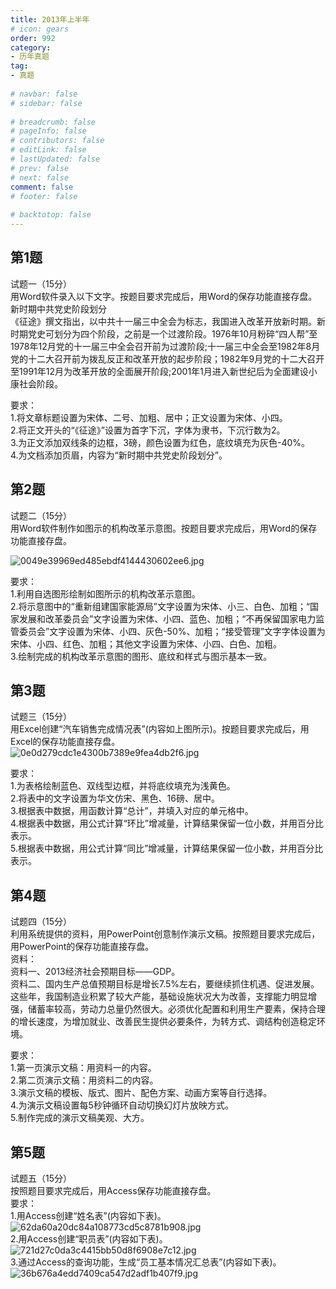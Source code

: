 ```yaml
---  
title: 2013年上半年  
# icon: gears  
order: 992  
category:  
- 历年真题  
tag:  
- 真题  
  
# navbar: false  
# sidebar: false  
  
# breadcrumb: false  
# pageInfo: false  
# contributors: false  
# editLink: false  
# lastUpdated: false  
# prev: false  
# next: false  
comment: false  
# footer: false  
  
# backtotop: false  
---  
```

## 第1题 ##

试题一（15分）  
用Word软件录入以下文字。按题目要求完成后，用Word的保存功能直接存盘。  
新时期中共党史阶段划分  
《征途》撰文指出，以中共十一届三中全会为标志，我国进入改革开放新时期。新时期党史可划分为四个阶段，之前是一个过渡阶段。1976年10月粉碎“四人帮”至1978年12月党的十一届三中全会召开前为过渡阶段;十一届三中全会至1982年8月党的十二大召开前为拨乱反正和改革开放的起步阶段；1982年9月党的十二大召开至1991年12月为改革开放的全面展开阶段;2001年1月进入新世纪后为全面建设小康社会阶段。  
  
要求：  
1.将文章标题设置为宋体、二号、加粗、居中；正文设置为宋体、小四。  
2.将正文开头的“《征途》”设置为首字下沉，字体为隶书，下沉行数为2。  
3.为正文添加双线条的边框，3磅，颜色设置为红色，底纹填充为灰色-40%。  
4.为文档添加页眉，内容为“新时期中共党史阶段划分”。  


## 第2题 ##

试题二（15分）  
用Word软件制作如图示的机构改革示意图。按题目要求完成后，用Word的保存功能直接存盘。  


![0049e39969ed485ebdf4144430602ee6.jpg][]  
  
要求：  
1.利用自选图形绘制如图所示的机构改革示意图。  
2.将示意图中的“重新组建国家能源局”文字设置为宋体、小三、白色、加粗；“国家发展和改革委员会”文字设置为宋体、小四、蓝色、加粗；“不再保留国家电力监管委员会”文字设置为宋体、小四、灰色-50%、加粗；“接受管理”文字字体设置为宋体、小四、红色、加粗；其他文字设置为宋体、小四、白色、加粗。  
3.绘制完成的机构改革示意图的图形、底纹和样式与图示基本一致。

  


## 第3题 ##

试题三（15分）  
用Excel创建“汽车销售完成情况表”(内容如上图所示)。按题目要求完成后，用Excel的保存功能直接存盘。  
![0e0d279cdc1e4300b7389e9fea4db2f6.jpg][]  
  
要求：  
1.为表格绘制蓝色、双线型边框，并将底纹填充为浅黄色。  
2.将表中的文字设置为华文仿宋、黑色、16磅、居中。  
3.根据表中数据，用函数计算“总计”，并填入对应的单元格中。  
4.根据表中数据，用公式计算“环比”增减量，计算结果保留一位小数，并用百分比表示。  
5.根据表中数据，用公式计算“同比”增减量，计算结果保留一位小数，并用百分比表示。  


## 第4题 ##

试题四（15分）  
利用系统提供的资料，用PowerPoint创意制作演示文稿。按照题目要求完成后，用PowerPoint的保存功能直接存盘。  
资料：  
资料一、2013经济社会预期目标——GDP。  
资料二、国内生产总值预期目标是增长7.5%左右，要继续抓住机遇、促进发展。这些年，我国制造业积累了较大产能，基础设施状况大为改善，支撑能力明显增强，储蓄率较高，劳动力总量仍然很大。必须优化配置和利用生产要素，保持合理的增长速度，为增加就业、改善民生提供必要条件，为转方式、调结构创造稳定环境。  
  
要求：  
1.第一页演示文稿：用资料一的内容。  
2.第二页演示文稿：用资料二的内容。  
3.演示文稿的模板、版式、图片、配色方案、动画方案等自行选择。  
4.为演示文稿设置每5秒钟循环自动切换幻灯片放映方式。  
5.制作完成的演示文稿美观、大方。  


## 第5题 ##

试题五（15分）  
按照题目要求完成后，用Access保存功能直接存盘。  
要求：  
1.用Access创建“姓名表”(内容如下表)。  
![62da60a20dc84a108773cd5c8781b908.jpg][]  
2.用Access创建“职员表”(内容如下表)。  
![721d27c0da3c4415bb50d8f6908e7c12.jpg][]  
3.通过Access的查询功能，生成“员工基本情况汇总表”(内容如下表)。  
![36b676a4edd7409ca547d2adf1b407f9.jpg][]  



[0049e39969ed485ebdf4144430602ee6.jpg]: https://www.xkxxkx.cn/file/exam/software/信息处理技术员/案例/第2题/0049e39969ed485ebdf4144430602ee6.jpg
[0e0d279cdc1e4300b7389e9fea4db2f6.jpg]: https://www.xkxxkx.cn/file/exam/software/信息处理技术员/案例/第3题/0e0d279cdc1e4300b7389e9fea4db2f6.jpg
[62da60a20dc84a108773cd5c8781b908.jpg]: https://www.xkxxkx.cn/file/exam/software/信息处理技术员/案例/第5题/62da60a20dc84a108773cd5c8781b908.jpg
[721d27c0da3c4415bb50d8f6908e7c12.jpg]: https://www.xkxxkx.cn/file/exam/software/信息处理技术员/案例/第5题/721d27c0da3c4415bb50d8f6908e7c12.jpg
[36b676a4edd7409ca547d2adf1b407f9.jpg]: https://www.xkxxkx.cn/file/exam/software/信息处理技术员/案例/第5题/36b676a4edd7409ca547d2adf1b407f9.jpg
